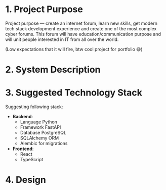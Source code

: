 # **1. Project Purpose**
Project purpose — create an internet forum, learn new skills, get modern tech stack development experience and create one of the most complex cyber forums. This forum will have education/communication purpose and will unit people interested in IT from all over the world.

(Low expectations that it will fire, btw cool project for portfolio 😄)


# **2. System Description**


# **3. Suggested Technology Stack**
Suggesting following stack:

* **Backend**:
    - Language Python
    - Framework FastAPI
    - Database PostgreSQL
    - SQLAlchemy ORM
    - Alembic for migrations
* **Frontend**:
    - React
    - TypeScript


# **4. Design**

